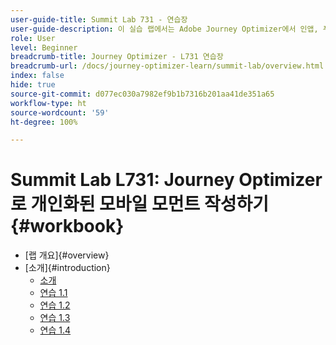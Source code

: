 ```yaml
---
user-guide-title: Summit Lab 731 - 연습장
user-guide-description: 이 실습 랩에서는 Adobe Journey Optimizer에서 인앱, 푸시 알림, SMS, 이메일 메시지 캠페인을 포함하는 멀티채널 마케팅 전략과 여정을 구현하는 방법을 알아봅니다.
role: User
level: Beginner
breadcrumb-title: Journey Optimizer - L731 연습장
breadcrumb-url: /docs/journey-optimizer-learn/summit-lab/overview.html
index: false
hide: true
source-git-commit: d077ec030a7982ef9b1b7316b201aa41de351a65
workflow-type: ht
source-wordcount: '59'
ht-degree: 100%

---
```



# Summit Lab L731: Journey Optimizer로 개인화된 모바일 모먼트 작성하기 {#workbook}

+ [랩 개요]{#overview}
+ [소개]{#introduction}
   + [소개](/help/l731-lab-workbook/Introduction/introduction.md)
   + [연습 1.1](/help/l731-lab-workbook/Introduction/exercise-1-1.md)
   + [연습 1.2](/help/l731-lab-workbook/Introduction/exercise-1-2.md)
   + [연습 1.3](/help/l731-lab-workbook/Introduction/exercise-1-3.md)
   + [연습 1.4](/help/l731-lab-workbook/Introduction/exercise-1-4.md)
